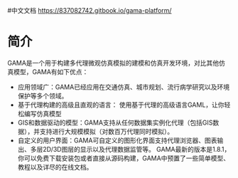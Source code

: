 #中文文档
https://837082742.gitbook.io/gama-platform/

# 简介

GAMA是一个用于构建多代理微观仿真模拟的建模和仿真开发环境，对比其他仿真模型，GAMA有如下优点：
- 应用领域广：GAMA已经应用在交通仿真、城市规划、流行病学研究以及环境保护等多个领域。
- 基于代理构建的高级且直观的语言： 使用基于代理的高级语言GAML，让你轻松编写仿真模型
- GIS和数据驱动的模型：GAMA支持从任何数据集实例化代理（包括GIS数据），并支持进行大规模模拟（对数百万代理同时模拟）。
- 自定义的用户界面：GAMA可自定义的图形化界面支持代理浏览器、图表输出、多层2D/3D图层的显示以及代理数据监管等。
GAMA最新的版本是1.8.1，你可以免费下载安装包或者直接从源码构建，GAMA中预置了一些简单模型、教程以及详尽的在线文档。

